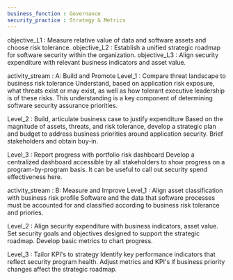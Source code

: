 ```yaml
---
business_function : Governance
security_practice : Strategy & Metrics
---
```


objective_L1      : Measure relative value of data and software assets and choose risk tolerance.
objective_L2      : Establish a unified strategic roadmap for software security within the organization.
objective_L3      : Align security expenditure with relevant business indicators and asset value.

activity_stream   : A: Build and Promote
Level_1           :
Compare threat landscape to business risk tolerance
Understand, based on application risk exposure, what threats exist or may exist, as well as how tolerant executive leadership is of these risks.  This understanding is a key component of determining software security assurance priorities.

Level_2           :
Build, articulate business case to justify expenditure
Based on the magnitude of assets, threats, and risk tolerance, develop a strategic plan and budget to address business priorities around application security.  Brief stakeholders and obtain buy-in.

Level_3           :
Report progress with portfolio risk dashboard
Develop a centralized dashboard accessible by all stakeholders to show progress on a program-by-program basis.  It can be useful to call out security spend effectiveness here.


activity_stream   : B: Measure and Improve
Level_1           :
Align asset classification with business risk profile
Software and the data that software processes must be accounted for and classified according to business risk tolerance and priories.

Level_2           :
Align security expenditure with business indicators, asset value.
Set security goals and objectives designed to support the strategic roadmap.  Develop basic metrics to chart progress.

Level_3           :
Tailor KPI's to strategy
Identify key performance indicators that reflect security program health.  Adjust metrics and KPI's if business priority changes affect the strategic roadmap.


